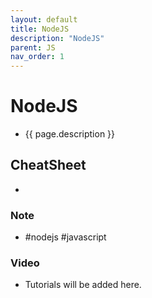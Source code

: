 ```yaml
---
layout: default
title: NodeJS
description: "NodeJS"
parent: JS
nav_order: 1
---
```

# NodeJS
- {{ page.description }}

## CheatSheet
- 

### Note
- #nodejs #javascript 

### Video
- Tutorials will be added here.